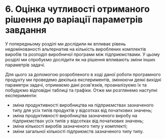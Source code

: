 # 6. Оцінка чутливості отриманого рішення до варіації параметрів завдання

У попередньому розділі ми дослідили як впливає рівень недомінованості альтернатив на кількість вироблених комплектів виробів та розподіл виробничої програми між підприємствами. У цьому розділі ми спробуємо дослідити як на рішення впливають зміни інших параметрів задачі.

Для цього за допомогою розробленого в ході даної роботи програмного продукту ми проведемо декілька експериментів, змінюючи деякі вихідні параметри задачі, отримаємо дані розв'язків, проаналізуємо їх та побудуємо відповідні таблиці та графіки. Отже ми розглянемо наступні експерименти:

- зміна продуктивності виробництва на підприємствах зазначеного типу для усіх типів продуктів у відсотках від початкових значень;
- зміна продуктивності виробництва зазначеного виробу на підприємствах усіх типів у відсотках від початкових значень;
- зміна кількості виробів зазначеного типу у комплекті;
- зміни загальної кількості підприємств зазначеного типу типу.

